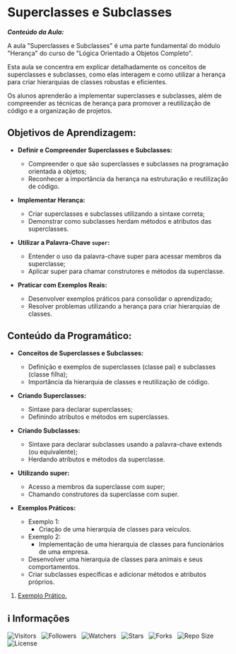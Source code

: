 <!-- Título -->
# Superclasses e Subclasses

***Conteúdo da Aula:***

A aula "Superclasses e Subclasses" é uma parte fundamental do módulo "Herança" do curso de "Lógica Orientado a Objetos Completo".

Esta aula se concentra em explicar detalhadamente os conceitos de superclasses e subclasses, como elas interagem e como utilizar a herança para criar hierarquias de classes robustas e eficientes.

Os alunos aprenderão a implementar superclasses e subclasses, além de compreender as técnicas de herança para promover a reutilização de código e a organização de projetos.

## Objetivos de Aprendizagem:

* **Definir e Compreender Superclasses e Subclasses:**

  * Compreender o que são superclasses e subclasses na programação orientada a objetos;
  * Reconhecer a importância da herança na estruturação e reutilização de código.

* **Implementar Herança:**

  * Criar superclasses e subclasses utilizando a sintaxe correta;
  * Demonstrar como subclasses herdam métodos e atributos das superclasses.

* **Utilizar a Palavra-Chave `super`:**

  * Entender o uso da palavra-chave super para acessar membros da superclasse;
  * Aplicar super para chamar construtores e métodos da superclasse.

* **Praticar com Exemplos Reais:**

  * Desenvolver exemplos práticos para consolidar o aprendizado;
  * Resolver problemas utilizando a herança para criar hierarquias de classes.

## Conteúdo da Programático:

* **Conceitos de Superclasses e Subclasses:**

  * Definição e exemplos de superclasses (classe pai) e subclasses (classe filha);
  * Importância da hierarquia de classes e reutilização de código.

* **Criando Superclasses:**

  * Sintaxe para declarar superclasses;
  * Definindo atributos e métodos em superclasses.

* **Criando Subclasses:**

  * Sintaxe para declarar subclasses usando a palavra-chave extends (ou equivalente);
  * Herdando atributos e métodos da superclasse.

* **Utilizando super:**

  * Acesso a membros da superclasse com super;
  * Chamando construtores da superclasse com super.

* **Exemplos Práticos:**

  * Exemplo 1:
    * Criação de uma hierarquia de classes para veículos.
  * Exemplo 2:
    * Implementação de uma hierarquia de classes para funcionários de uma empresa.
  * Desenvolver uma hierarquia de classes para animais e seus comportamentos.
  * Criar subclasses específicas e adicionar métodos e atributos próprios.

1. [Exemplo Prático.](exemplo.dart)

<!-- Informações -->
## &#8505; Informações

![Visitors](https://api.visitorbadge.io/api/visitors?path=Devsgeeknerd%2Fcla-sup-sub-her-log-ori-obj-com-fun&label=Visitantes&labelColor=%23700070&labelStyle=none&countColor=%23000fff&style=plastic&color=%23ffffff "Total de Visitantes")
&nbsp;
![Followers](https://img.shields.io/github/followers/Devsgeeknerd?style=p&label=Seguidores&labelColor=800080&color=000fff "Total de Seguidores")
&nbsp;
![Watchers](https://img.shields.io/github/watchers/Devsgeeknerd/cla-sup-sub-her-log-ori-obj-com-fun?style=p&label=Observadores&labelColor=800080&color=000fff "Total de Observadores")
&nbsp;
![Stars](https://img.shields.io/github/stars/Devsgeeknerd/cla-sup-sub-her-log-ori-obj-com-fun?style=p&label=Estrelas&labelColor=800080&color=000fff "Total de Estrelas")
&nbsp;
![Forks](https://img.shields.io/github/forks/Devsgeeknerd/cla-sup-sub-her-log-ori-obj-com-fun?style=p&label=Bifurcações&labelColor=800080&color=000fff "Total de Bifurcações")
&nbsp;
![Repo Size](https://img.shields.io/github/repo-size/Devsgeeknerd/cla-sup-sub-her-log-ori-obj-com-fun?style=p&label=Tamanho&labelColor=800080&color=000fff "Tamanho do Repositório")
&nbsp;
![License](https://img.shields.io/github/license/Devsgeeknerd/cla-sup-sub-her-log-ori-obj-com-fun?style=p&label=Licença&labelColor=800080&color=000fff "Licença do Repositório")
